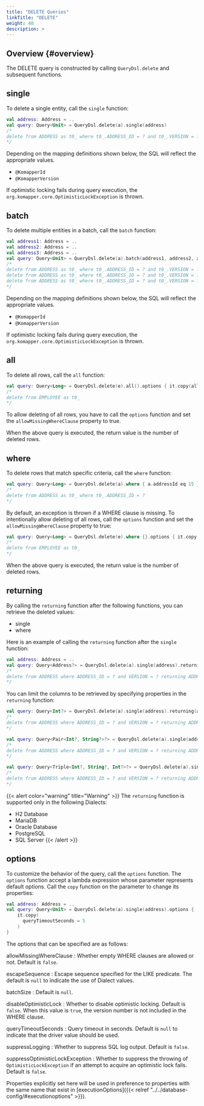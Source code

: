 ```yaml
---
title: "DELETE Queries"
linkTitle: "DELETE"
weight: 40
description: >
---
```


## Overview {#overview}

The DELETE query is constructed by calling `QueryDsl.delete` and subsequent functions.

## single

To delete a single entity, call the `single` function:

```kotlin
val address: Address = ..
val query: Query<Unit> = QueryDsl.delete(a).single(address)
/*
delete from ADDRESS as t0_ where t0_.ADDRESS_ID = ? and t0_.VERSION = ?
*/
```

Depending on the mapping definitions shown below, the SQL will reflect the appropriate values.

- `@KomapperId`
- `@KomapperVersion`

If optimistic locking fails during query execution,
the `org.komapper.core.OptimisticLockException` is thrown.

## batch

To delete multiple entities in a batch, call the `batch` function:

```kotlin
val address1: Address = ..
val address2: Address = ..
val address3: Address = ..
val query: Query<Unit> = QueryDsl.delete(a).batch(address1, address2, address3)
/*
delete from ADDRESS as t0_ where t0_.ADDRESS_ID = ? and t0_.VERSION = ?
delete from ADDRESS as t0_ where t0_.ADDRESS_ID = ? and t0_.VERSION = ?
delete from ADDRESS as t0_ where t0_.ADDRESS_ID = ? and t0_.VERSION = ?
*/
```

Depending on the mapping definitions shown below, the SQL will reflect the appropriate values.

- `@KomapperId`
- `@KomapperVersion`

If optimistic locking fails during query execution,
the `org.komapper.core.OptimisticLockException` is thrown.

## all

To delete all rows, call the `all` function:

```kotlin
val query: Query<Long> = QueryDsl.delete(e).all().options { it.copy(allowMissingWhereClause = true) }
/*
delete from EMPLOYEE as t0_
*/
```

To allow deleting of all rows, you have to call the `options` function and
set the `allowMissingWhereClause` property to true.

When the above query is executed, the return value is the number of deleted rows.

## where

To delete rows that match specific criteria, call the `where` function:

```kotlin
val query: Query<Long> = QueryDsl.delete(a).where { a.addressId eq 15 }
/*
delete from ADDRESS as t0_ where t0_.ADDRESS_ID = ?
*/
```

By default, an exception is thrown if a WHERE clause is missing.
To intentionally allow deleting of all rows, call the `options` function and
set the `allowMissingWhereClause` property to true:

```kotlin
val query: Query<Long> = QueryDsl.delete(e).where {}.options { it.copy(allowMissingWhereClause = true) }
/*
delete from EMPLOYEE as t0_
*/
```

When the above query is executed, the return value is the number of deleted rows.

## returning

By calling the `returning` function after the following functions,
you can retrieve the deleted values:

- single
- where

Here is an example of calling the `returning` function after the `single` function:

```kotlin
val address: Address = ..
val query: Query<Address?> = QueryDsl.delete(a).single(address).returning()
/*
delete from ADDRESS where ADDRESS_ID = ? and VERSION = ? returning ADDRESS_ID, STREET, VERSION
*/
```

You can limit the columns to be retrieved by specifying properties in the `returning` function:

```kotlin
val query: Query<Int?> = QueryDsl.delete(a).single(address).returning(a.addressId)
/*
delete from ADDRESS where ADDRESS_ID = ? and VERSION = ? returning ADDRESS_ID
*/
```

```kotlin
val query: Query<Pair<Int?, String?>?> = QueryDsl.delete(a).single(address).returning(a.addressId, a.street)
/*
delete from ADDRESS where ADDRESS_ID = ? and VERSION = ? returning ADDRESS_ID, STREET
*/
```

```kotlin
val query: Query<Triple<Int?, String?, Int?>?> = QueryDsl.delete(a).single(address).returning(a.addressId, a.street, a.version)
/*
delete from ADDRESS where ADDRESS_ID = ? and VERSION = ? returning ADDRESS_ID, STREET, VERSION
*/
```

{{< alert color="warning" title="Warning" >}}
The `returning` function is supported only in the following Dialects:
- H2 Database
- MariaDB
- Oracle Database
- PostgreSQL
- SQL Server
{{< /alert >}}

## options

To customize the behavior of the query, call the `options` function.
The `options` function accept a lambda expression whose parameter represents default options.
Call the `copy` function on the parameter to change its properties:

```kotlin
val address: Address = ..
val query: Query<Unit> = QueryDsl.delete(a).single(address).options {
    it.copy(
      queryTimeoutSeconds = 5
    )
}
```

The options that can be specified are as follows:

allowMissingWhereClause
: Whether empty WHERE clauses are allowed or not. Default is `false`.

escapeSequence
: Escape sequence specified for the LIKE predicate. The default is `null` to indicate the use of Dialect values.

batchSize
: Default is `null`.

disableOptimisticLock
: Whether to disable optimistic locking.
Default is `false`.
When this value is `true`, the version number is not included in the WHERE clause.

queryTimeoutSeconds
: Query timeout in seconds. Default is `null` to indicate that the driver value should be used.

suppressLogging
: Whether to suppress SQL log output. Default is `false`.

suppressOptimisticLockException
: Whether to suppress the throwing of `OptimisticLockException` if an attempt to acquire an optimistic lock fails.
Default is `false`.

Properties explicitly set here will be used in preference to properties with the same name that exist
in [executionOptions]({{< relref "../../database-config/#executionoptions" >}}).
